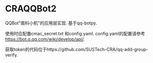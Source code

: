 # CRAQQBot2

QQBot"南科小机"的应用层实现. 基于qq-botpy.

使用时应配置cmac_secret.txt 和config.yaml. config.yaml的配置请参考 https://bot.q.qq.com/wiki/develop/api/.

获取token的代码位于https://github.com/SUSTech-CRA/qq-add-group-verify.

